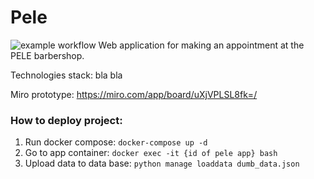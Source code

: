 # Pele
![example workflow](https://github.com/Kakoytobarista/Pele/actions/workflows/django.yml/badge.svg)
Web application for making an appointment at the PELE barbershop.

Technologies stack:
bla bla

Miro prototype:
https://miro.com/app/board/uXjVPLSL8fk=/

### How to deploy project:

1. Run docker compose:
```docker-compose up -d```
3. Go to app container: ```docker exec -it {id of pele app} bash```
4. Upload data to data base: ```python manage loaddata dumb_data.json```
